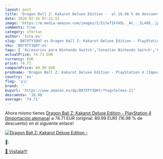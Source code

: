 ```yaml
---
layout: post
title: 'Dragon Ball Z: Kakarot Deluxe Edition -  al 16.98 % de descuento'
date: 2020-02-16 07:31:53
image: 'https://m.media-amazon.com/images/I/517efIkYHSL._AC_._SL400_.jpg'
comments: true
category: ofertas
author: 'tole.es'
slug: 'B07XTY3QH7-es Dragon Ball Z: Kakarot Deluxe Edition - PlayStation 4...'
sku: 'B07XTY3QH7-es'
tags: [ 'Accesorios para Nintendo Switch','Consolas Nintendo Switch','Hardware y juegos para Nintendo Switch','Juegos para Nintendo Switch','Mandos para Nintendo Switch','Videojuegos','playstation', ]
actualPrice: 74.71 EUR
currency: EUR
price: 74.71
comparePrice: 89.99 EUR
prodname: 'Dragon Ball Z: Kakarot Deluxe Edition - PlayStation 4 [Importación alemana]'
country: 'es'
flag: '🇪🇸'
brand: ''
buyurl: 'https://www.amazon.es/dp/B07XTY3QH7/?tag=tolees-21'
descuento: '16.98'
average: '74.71'
---
```


Ahora mismo tienes [Dragon Ball Z: Kakarot Deluxe Edition - PlayStation 4 [Importación alemana]](https://www.amazon.es/dp/B07XTY3QH7/?tag=tolees-21) a 74.71 EUR (original: 89.99 EUR) (16.98 %  de descuento) en el siguiente enlace!

[![Dragon Ball Z: Kakarot Deluxe Edition - ](https://m.media-amazon.com/images/I/517efIkYHSL._AC_._SL400_.jpg)](https://www.amazon.es/dp/B07XTY3QH7/?tag=tolees-21)

🔎:


[🛒 Visítala!!!](https://www.amazon.es/dp/B07XTY3QH7/?tag=tolees-21)
